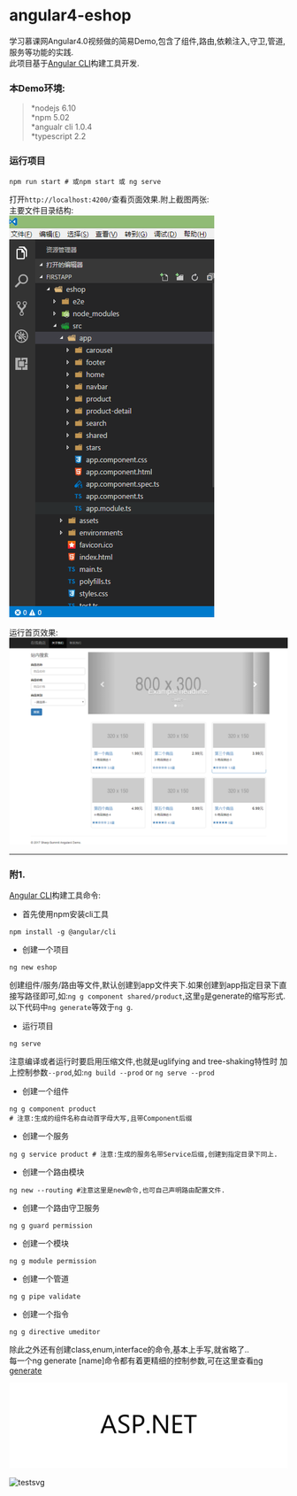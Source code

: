 # angular4-eshop
学习慕课网Angular4.0视频做的简易Demo,包含了组件,路由,依赖注入,守卫,管道,服务等功能的实践.  
此项目基于[Angular CLI](https://github.com/angular/angular-cli)构建工具开发.  
###  本Demo环境:  
> *nodejs 6.10  
  *npm 5.02  
  *angualr cli 1.0.4  
  *typescript 2.2
### 运行项目  
```
npm run start # 或npm start 或 ng serve
```
打开`http://localhost:4200/`查看页面效果.附上截图两张:  
主要文件目录结构:  
![文件结构](./snapshot/fileshot.png)

运行首页效果:  
![运行效果](./snapshot/eshop.png)

---
### 附1.
[Angular CLI](https://github.com/angular/angular-cli/wiki)构建工具命令:  
- 首先使用npm安装cli工具  
```
npm install -g @angular/cli
```
- 创建一个项目
```
ng new eshop
```
创建组件/服务/路由等文件,默认创建到app文件夹下.如果创建到app指定目录下直接写路径即可,如:```ng g component shared/product```,这里```g```是generate的缩写形式.以下代码中```ng generate```等效于```ng g```.    
- 运行项目 
```
ng serve  
```
注意编译或者运行时要启用压缩文件,也就是uglifying and tree-shaking特性时
加上控制参数```--prod```,如:```ng build --prod``` or ```ng serve --prod```
- 创建一个组件
```
ng g component product  
# 注意:生成的组件名称自动首字母大写,且带Component后缀
```
- 创建一个服务 
```
ng g service product # 注意:生成的服务名带Service后缀,创建到指定目录下同上.
```
- 创建一个路由模块
```
ng new --routing #注意这里是new命令,也可自己声明路由配置文件.
```
- 创建一个路由守卫服务
```
ng g guard permission
```
- 创建一个模块
```
ng g module permission
```
- 创建一个管道
```
ng g pipe validate 
```
- 创建一个指令
```
ng g directive umeditor
```
除此之外还有创建class,enum,interface的命令,基本上手写,就省略了..  
每一个ng generate [name]命令都有着更精细的控制参数,可在这里查看[ng generate](https://github.com/angular/angular-cli/wiki/generate)


![test](./aspnet.svg)


![testsvg](https://raw.githubusercontent.com/sharp-summit/angular4-eshop/master/aspnet.svg?sanitize=true)
